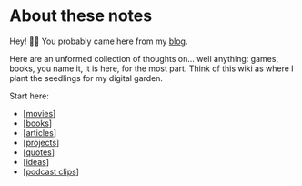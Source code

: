 # About these notes

Hey! 👋🏽 You probably came here from my [blog](https://tiffanywhite.blog).

Here are an unformed collection of thoughts on... well anything: games, books, you name it, it is here, for the most part. Think of this wiki as where I plant the seedlings for my digital garden.

Start here:

- [[movies]]
- [[books]]
- [[articles]]
- [[projects]]
- [[quotes]]
- [[ideas]]
- [[podcast clips]]


[//begin]: # "Autogenerated link references for markdown compatibility"
[movies]: movies "Movies"
[books]: books "Books"
[articles]: articles "Article Notes"
[projects]: projects "Projects"
[quotes]: quotes "Quotes"
[ideas]: ideas "Thoughts"
[podcast clips]: <podcast clips> "Podcast Clips"
[//end]: # "Autogenerated link references"